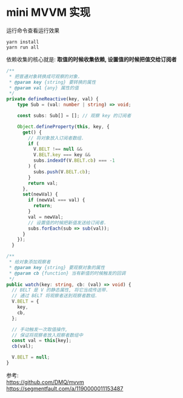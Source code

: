 # mini MVVM 实现

运行命令查看运行效果
```
yarn install
yarn run all
```

依赖收集的核心就是: **取值的时候收集依赖, 设置值的时候把值交给订阅者**

```ts
/**
 * 把普通对象转换成可观察的对象.
 * @param key {string} 要转换的属性
 * @param val {any} 属性的值
 */
private defineReactive(key, val) {
    type Sub = (val: number | string) => void;

    const subs: Sub[] = []; // 观察 key 的订阅者

    Object.defineProperty(this, key, {
      get() {
        // 将对象放入订阅者数组.
        if (
          V.BELT !== null &&
          V.BELT.key === key &&
          subs.indexOf(V.BELT.cb) === -1
        ) {
          subs.push(V.BELT.cb);
        }
        return val;
      },
      set(newVal) {
        if (newVal === val) {
          return;
        }
        val = newVal;
        // 设置值的时候把新值发送给订阅者.
        subs.forEach(sub => sub(val));
      }
    });
  }
```

```ts
/**
 * 给对象添加观察者
 * @param key {string} 要观察对象的属性
 * @param cb {function} 当有新值的时候触发的回调
 */
public watch(key: string, cb: (val) => void) {
  // BELT 是 V 的静态属性, 将它当成传送带.
  // 通过 BELT 将观察者送到观察者数组.
  V.BELT = {
    key,
    cb,
  };

  // 手动触发一次取值操作,
  // 保证将观察者放入观察者数组中
  const val = this[key];
  cb(val);

  V.BELT = null;
}
```


参考:   
https://github.com/DMQ/mvvm  
https://segmentfault.com/a/1190000011153487  
